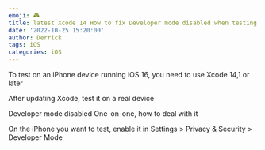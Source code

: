 ```yaml
---
emoji: 🎮 
title: latest Xcode 14 How to fix Developer mode disabled when testing iPhone device
date: '2022-10-25 15:20:00'
author: Derrick
tags: iOS
categories: iOS
---
```


To test on an iPhone device running iOS 16, you need to use Xcode 14,1 or later


After updating Xcode, test it on a real device

Developer mode disabled One-on-one, how to deal with it

On the iPhone you want to test, enable it in Settings > Privacy & Security > Developer Mode